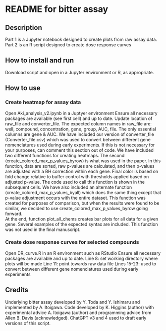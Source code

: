 # README for bitter assay

## Description
Part 1 is a Jupyter notebook designed to create plots from raw assay data.
Part 2 is an R script designed to create dose response curves

## How to install and run
Download script and open in a Jupyter environment or R, as appropriate.

## How to use
### Create heatmap for assay data
Open Aki_analysis_v2.ipynb in a Juptyer environment
  Ensure all necessary packages are available (see first cell) and up to date.
  Update location of raw_file and converter_file.  The expected column names in raw_file are: well, compound, concentration, gene, group, AUC, file.  The only essential columns are gene & AUC.
  We have included our version of converter_file (Converter_file.csv) which was used to convert between different gene nomenclatures used during early experiments.  If this is not necessary for your purposes, can comment this section out of code.
  We have included two different functions for creating heatmaps.  The second (create_colored_max_p_values_byrow) is what was used in the paper.  In this function, data are sorted, raw p-values are calculated, and then p-values are adjusted with a BH correction within each gene.  Final color is based on fold change relative to buffer control with thresholds applied based on adjusted p-value.  The code used to call this function is shown in the subsequent cells.  We have also included an alternate function (create_colored_max_p_values_byall) which does the same thing except that p-value adjustment occurs with the entire dataset.  This function was created for purposes of comparison, but when the results were found to be similar, we decided to use create_colored_max_p_values_byrow going forward.  
  At the end, function plot_all_chems creates bar plots for all data for a given gene.  Several examples of the expected syntax are included.  This function was not used in the final manuscript.  

### Create dose response curves for selected compounds
Open DR_curve.R in an R environment such as RStudio
  Ensure all necessary packages are available and up to date.
  Line 8: set working directory where plots will be made
  Line 11: point towards raw data file
  Lines 15-23: used to convert between different gene nomenclatures used during early experiments

## Credits
Underlying bitter assay developed by Y. Toda and Y. Ishimaru and implemented by A. Itoigawa.
Code developed by K. Higgins (author) with experimental advice A. Itoigawa (author) and programming advice from Allen B. Davis (acknowledged).  ChatGPT v3 and 4 used to draft early versions of this script.
